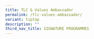```yaml
---
title: TLC & Values Ambassador
permalink: /tlc-values-ambassador/
variant: tiptap
description: ""
third_nav_title: SIGNATURE PROGRAMMES
---
```

